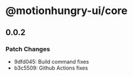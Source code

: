 # @motionhungry-ui/core

## 0.0.2

### Patch Changes

- 9dfd045: Build command fixes
- b3c5509: Github Actions fixes
